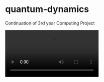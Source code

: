 # quantum-dynamics

Continuation of 3rd year Computing Project

<video src="https://youtu.be/BPhhS0SbkSA"></video>
